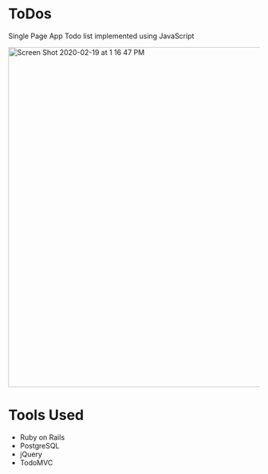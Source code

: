 # ToDos

Single Page App Todo list implemented using JavaScript

<img width="683" alt="Screen Shot 2020-02-19 at 1 16 47 PM" src="https://user-images.githubusercontent.com/35432042/74867607-9575c580-531a-11ea-9e50-d8cb267970f5.png">

# Tools Used

- Ruby on Rails
- PostgreSQL
- jQuery
- TodoMVC
